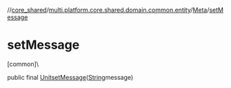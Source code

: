 //[core_shared](../../../index.md)/[multi.platform.core.shared.domain.common.entity](../index.md)/[Meta](index.md)/[setMessage](set-message.md)

# setMessage

[common]\

public final [Unit](https://kotlinlang.org/api/latest/jvm/stdlib/kotlin/-unit/index.html)[setMessage](set-message.md)([String](https://developer.android.com/reference/kotlin/java/lang/String.html)message)
